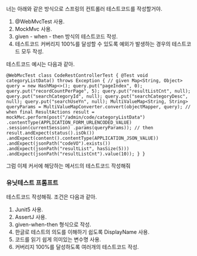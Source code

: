 너는 아래와 같은 방식으로 스프링의 컨트롤러 테스트코드를 작성할거야.
1. @WebMvcTest 사용. 
2. MockMvc 사용.
3. given - when - then 방식의 테스트코드 작성. 
4. 테스트코드 커버리지 100%를 달성할 수 있도록 예외가 발생하는 경우의 테스트코드 모두 작성. 

테스트코드 예시는 다음과 같아. 
```
@WebMvcTest class CodeRestControllerTest { @Test void categoryListData() throws Exception { // given Map<String, Object> query = new HashMap<>(); query.put("pageIndex", 0); query.put("recordCountPerPage", 5); query.put("resultListCnt", null); query.put("searchCategoryId", null); query.put("searchCategoryDesc", null); query.put("searchUseYn", null); MultiValueMap<String, String> queryParams = MultiValueMapConverter.convert(objectMapper, query); // when final ResultActions result = mockMvc.perform(post("/admin/code/categoryListData") .contentType(APPLICATION_FORM_URLENCODED_VALUE) .session(currentSession) .params(queryParams)); // then result.andExpect(status().isOk()) .andExpect(content().contentType(APPLICATION_JSON_VALUE)) .andExpect(jsonPath("codeVO").exists()) .andExpect(jsonPath("resultList", hasSize(5))) .andExpect(jsonPath("resultListCnt").value(10)); } }
```
그럼 이제 커서에 해당하는 메서드의 테스트코드 작성해줘

### 유닛테스트 프롬프트

테스트코드 작성해줘. 조건은 다음과 같아.
1. Junit5 사용.
2. AssertJ 사용.
3. given-when-then 형식으로 작성.
4. 한글로 테스트의 의도를 이해하기 쉽도록 DisplayName 사용.
5. 코드를 읽기 쉽게 의미있는 변수명 사용.
6. 커버리지 100%를 달성하도록 여러개의 테스트코드 작성.